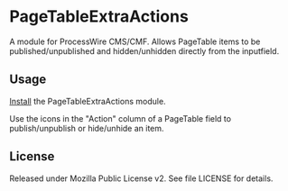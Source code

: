 # PageTableExtraActions

A module for ProcessWire CMS/CMF. Allows PageTable items to be published/unpublished and hidden/unhidden directly from the inputfield.

## Usage

[Install](http://modules.processwire.com/install-uninstall/) the PageTableExtraActions module.

Use the icons in the "Action" column of a PageTable field to publish/unpublish or hide/unhide an item.

## License

Released under Mozilla Public License v2. See file LICENSE for details.
